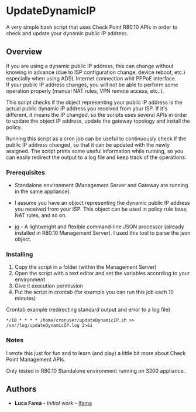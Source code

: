 # UpdateDynamicIP

A very simple bash script that uses Check Point R80.10 APIs in order to check and update your dynamic public IP address.

## Overview

If you are using a dynamic public IP address, this can change without knowing in advance (due to ISP configuration change, device reboot, etc.) especially when using ADSL Internet connection whit PPPoE interface.   
If your public IP address changes, you will not be able to perform some operation properly (manual NAT rules, VPN remote access, etc..).

This script checks if the object representing your public IP address is the actual public dynamic IP address you received from your ISP. If it's different, it means the IP changed, so the scripts uses several APIs in order to update the object IP address, update the gateway topology and install the policy. 

Running this script as a cron job can be useful to continuously check if the public IP address changed, so that it can be updated with the newly assigned. The script prints some useful information while running, so you can easily redirect the output to a log file and keep track of the operations.

### Prerequisites

* Standalone environment (Management Server and Gateway are running in the same appliance).

* I assume you have an object representing the dynamic public IP address you received from your ISP. This object can be used in policy rule base, NAT rules, and so on.

* [jq](https://stedolan.github.io/jq/) - A lightweight and flexible command-line JSON processor (already installed in R80.10 Management Server). I used this tool to parse the json object.


### Installing

1. Copy the script in a folder (within the Management Server)
2. Open the script with a text editor and set the variables according to your environment
2. Give it execution permission
3. Put the script in crontab (for example you can run this job each 10 minutes)

Crontab example (redirecting standard output and error to a log file) 
```
*/10 * * * * /home/cronuser/updateDynamicIP.sh >> /var/log/updateDynamicIP.log 2>&1
```

### Notes

I wrote this just for fun and to learn (and play) a little bit more about Check Point Management APIs. 

Only tested in R80.10 Standalone environment running on 3200 appliance.

## Authors

* **Luca Famà** - *Initial work* - [lfama](https://github.com/lfama)



